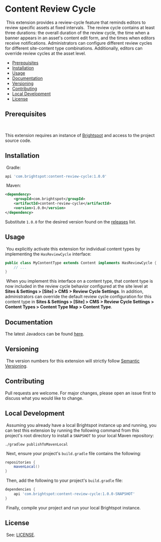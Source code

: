 # Content Review Cycle
​
This extension provides a review-cycle feature that reminds editors to review specific assets at fixed intervals. 
​
The review cycle contains at least three durations: the overall duration of the review cycle, the time when a banner appears in an asset's content edit form, and the times when editors receive notifications. Administrators can configure different review cycles for different site-content type combinations. Additionally, editors can override review cycles at the asset level.
​
* [Prerequisites](#prerequisites)
* [Installation](#installation)
* [Usage](#usage)
* [Documentation](#documentation)
* [Versioning](#versioning)
* [Contributing](#contributing)
* [Local Development](#local-development)
* [License](#license)
​
## Prerequisites
​

This extension requires an instance of [Brightspot](https://www.brightspot.com/) and access to the project source code.

## Installation
​
Gradle:
```groovy
api 'com.brightspot:content-review-cycle:1.0.0'
```
​
Maven:
```xml
<dependency>
    <groupId>com.brightspot</groupId>
    <artifactId>content-review-cycle</artifactId>
    <version>1.0.0</version>
</dependency>
```
​Substitute `1.0.0` for the desired version found on the [releases](/releases) list.
​
## Usage
​
You explicitly activate this extension for individual content types by implementing the `HasReviewCycle` interface:
​
```java
public class MyContentType extends Content implements HasReviewCycle {
    // ...
}
```
​
When you implement this interface on a content type, that content type is now included in the review cycle behavior configured at the site level at **Sites & Settings > [Site] > CMS > Review Cycle Settings**. In addition, administrators can override the default review cycle configuration for this content type in **Sites & Settings > [Site] > CMS > Review Cycle Settings > Content Types > Content Type Map > Content Type**. 
​
## Documentation

The latest Javadocs can be found [here](https://artifactory.psdops.com/public/com/brightspot/content-review-cycle/%5BRELEASE%5D/content-review-cycle-%5BRELEASE%5D-javadoc.jar!/index.html).

## Versioning
​
The version numbers for this extension will strictly follow [Semantic Versioning](https://semver.org/).
​
## Contributing
Pull requests are welcome. For major changes, please open an issue first to
discuss what you would like to change.
​
## Local Development
​
Assuming you already have a local Brightspot instance up and running, you can test this extension by running the following command from this project's root directory to install a `SNAPSHOT` to your local Maven repository:
​
```shell
./gradlew publishToMavenLocal
```
​
Next, ensure your project's `build.gradle` file contains the following:
​
```groovy
repositories {
    mavenLocal()
}
```
​
Then, add the following to your project's `build.gradle` file:
​
```groovy
dependencies {
    api 'com.brightspot:content-review-cycle:1.0.0-SNAPSHOT'
}
```
​
Finally, compile your project and run your local Brightspot instance.
​
## License
​​
See: [LICENSE](LICENSE).
